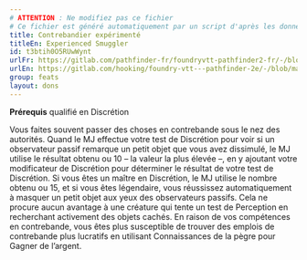 ```yaml
---
# ATTENTION : Ne modifiez pas ce fichier
# Ce fichier est généré automatiquement par un script d'après les données du module Foundry VTT officiel et de sa traduction
title: Contrebandier expérimenté
titleEn: Experienced Smuggler
id: t3btih0O5RUwWynt
urlFr: https://gitlab.com/pathfinder-fr/foundryvtt-pathfinder2-fr/-/blob/master/data/feats/t3btih0O5RUwWynt.htm
urlEn: https://gitlab.com/hooking/foundry-vtt---pathfinder-2e/-/blob/master/packs/data/feats.db/experienced-smuggler.json
group: feats
layout: dons
---
```

**Prérequis** qualifié en Discrétion  


Vous faites souvent passer des choses en contrebande sous le nez des autorités. Quand le MJ effectue votre test de Discrétion pour voir si un observateur passif remarque un petit objet que vous avez dissimulé, le MJ utilise le résultat obtenu ou 10 – la valeur la plus élevée –, en y ajoutant votre modificateur de Discrétion pour déterminer le résultat de votre test de Discrétion. Si vous êtes un maître en Discrétion, le MJ utilise le nombre obtenu ou 15, et si vous êtes légendaire, vous réussissez automatiquement à masquer un petit objet aux yeux des observateurs passifs. Cela ne procure aucun avantage à une créature qui tente un test de Perception en recherchant activement des objets cachés. En raison de vos compétences en contrebande, vous êtes plus susceptible de trouver des emplois de contrebande plus lucratifs en utilisant Connaissances de la pègre pour Gagner de l’argent. 


